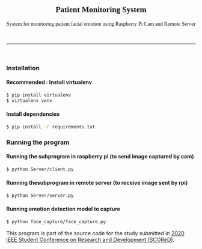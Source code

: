 <link rel="stylesheet" href="https://cdnjs.cloudflare.com/ajax/libs/font-awesome/6.1.1/css/all.min.css"
    integrity="sha512-KfkfwYDsLkIlwQp6LFnl8zNdLGxu9YAA1QvwINks4PhcElQSvqcyVLLD9aMhXd13uQjoXtEKNosOWaZqXgel0g=="
    crossorigin="anonymous" referrerpolicy="no-referrer" />
<link href="https://fonts.googleapis.com/css2?family=Quicksand:wght@400;700&display=swap" rel="stylesheet">

<div align="center" style="font-family: 'QuickSand';">
    <h2 style="font-family: 48px;">Patient Monitoring System</h2>
    <p style="font-family: 24px;">System for monitoring patient facial emotion using Raspberry Pi Cam and Remote Server</p>
    <p align="center">
        <img src="https://img.shields.io/github/languages/count/sakthyvell/Patient-Monitoring-System" alt="">
        <img src="https://img.shields.io/github/languages/top/sakthyvell/Patient-Monitoring-System" alt="">
        <img src="https://img.shields.io/github/last-commit/sakthyvell/Patient-Monitoring-System" alt="">
        <img src="https://img.shields.io/badge/development-completed-blue" alt="">
    </p>
</div>

<hr>
<br>

### Installation
#### Recommended : Install virtualenv
```bash
$ pip install virtualenv
$ virtualenv venv
```
#### Install dependencies
```bash
$ pip install -r requirements.txt
```

### Running the program
#### Running the subprogram in raspberry pi (to send image captured by cam)
```bash
$ python Server/client.py
```
#### Running thesubprogram in remote server (to receive image sent by rpi)
```bash
$ python Server/server.py
```
#### Running emotion detection model to capture
```bash
$ python face_capture/face_capture.py
```

This program is part of the source code for the study submitted in [2020 IEEE Student Conference on Research and Development (SCOReD)](https://ieeexplore.ieee.org/abstract/document/9250950).
